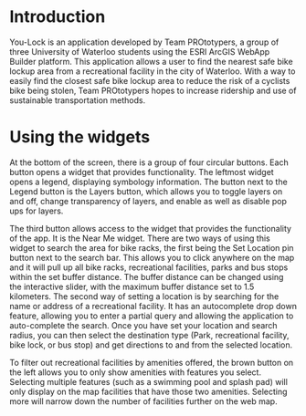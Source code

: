 # Introduction

You-Lock is an application developed by Team PROtotypers, a group of three University of Waterloo students using the ESRI ArcGIS WebApp Builder platform. This application allows a user to find the nearest safe bike lockup area from a recreational facility in the city of Waterloo. With a way to easily find the closest safe bike lockup area to reduce the risk of a cyclists bike being stolen, Team PROtotypers hopes to increase ridership and use of sustainable transportation methods. 

# Using the widgets

At the bottom of the screen, there is a group of four circular buttons. Each button opens a widget that provides functionality. The leftmost widget opens a legend, displaying symbology information. The button next to the Legend button is the Layers button, which allows you to toggle layers on and off, change transparency of layers, and enable as well as disable pop ups for layers.

The third button allows access to the widget that provides the functionality of the app. It is the Near Me widget. There are two ways of using this widget to search the area for bike racks, the first being the Set Location pin button next to the search bar. This allows you to click anywhere on the map and it will pull up all bike racks, recreational facilities, parks and bus stops within the set buffer distance. The buffer distance can be changed using the interactive slider, with the maximum buffer distance set to 1.5 kilometers. The second way of setting a location is by searching for the name or address of a recreational facility. It has an autocomplete drop down feature, allowing you to enter a partial query and allowing the application to auto-complete the search. Once you have set your location and search radius, you can then select the destination type (Park, recreational facility, bike lock, or bus stop) and get directions to and from the selected location. 

To filter out recreational facilities by amenities offered, the brown button on the left allows you to only show amenities with features you select. Selecting multiple features (such as a swimming pool and splash pad) will only display on the map facilities that have those two amenities. Selecting more will narrow down the number of facilities further on the web map.
